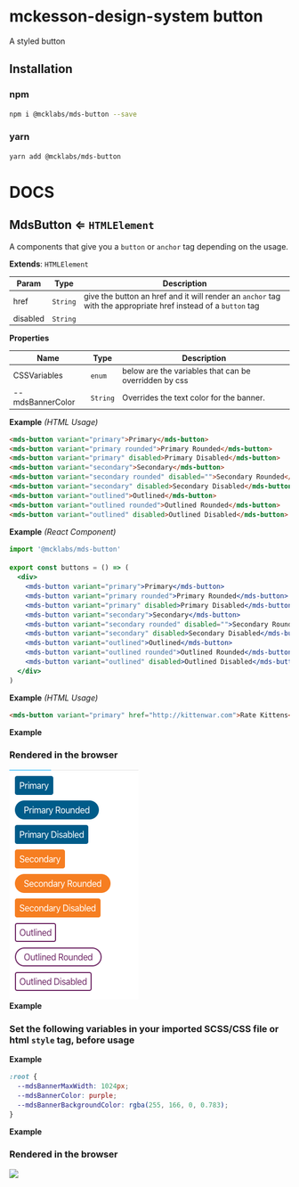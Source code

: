 # mckesson-design-system button
A styled button

## Installation

### npm
```bash
npm i @mcklabs/mds-button --save
```

### yarn
```bash
yarn add @mcklabs/mds-button
```

# DOCS
<a name="module_MdsButton"></a>

## MdsButton ⇐ <code>HTMLElement</code>
A components that give you a `button` or `anchor` tag depending on the usage.

**Extends**: <code>HTMLElement</code>  

| Param | Type | Description |
| --- | --- | --- |
| href | <code>String</code> | give the button an href and it will render an `anchor` tag with the appropriate href instead of a `button` tag |
| disabled | <code>String</code> |  |

**Properties**

| Name | Type | Description |
| --- | --- | --- |
| CSSVariables | <code>enum</code> | below are the variables that can be overridden by css |
| --mdsBannerColor | <code>String</code> | Overrides the text color for the banner. |

**Example** *(HTML Usage)*  
```html
<mds-button variant="primary">Primary</mds-button>
<mds-button variant="primary rounded">Primary Rounded</mds-button>
<mds-button variant="primary" disabled>Primary Disabled</mds-button>
<mds-button variant="secondary">Secondary</mds-button>
<mds-button variant="secondary rounded" disabled="">Secondary Rounded</mds-button>
<mds-button variant="secondary" disabled>Secondary Disabled</mds-button>
<mds-button variant="outlined">Outlined</mds-button>
<mds-button variant="outlined rounded">Outlined Rounded</mds-button>
<mds-button variant="outlined" disabled>Outlined Disabled</mds-button>
```
**Example** *(React Component)*  
```jsx
import '@mcklabs/mds-button'

export const buttons = () => (
  <div>
    <mds-button variant="primary">Primary</mds-button>
    <mds-button variant="primary rounded">Primary Rounded</mds-button>
    <mds-button variant="primary" disabled>Primary Disabled</mds-button>
    <mds-button variant="secondary">Secondary</mds-button>
    <mds-button variant="secondary rounded" disabled="">Secondary Rounded</mds-button>
    <mds-button variant="secondary" disabled>Secondary Disabled</mds-button>
    <mds-button variant="outlined">Outlined</mds-button>
    <mds-button variant="outlined rounded">Outlined Rounded</mds-button>
    <mds-button variant="outlined" disabled>Outlined Disabled</mds-button>
  </div>
)
```
**Example** *(HTML Usage)*  
```html
<mds-button variant="primary" href="http://kittenwar.com">Rate Kittens</mds-button>
```
**Example**  
### Rendered in the browser

![](samples/buttons.png)
<br/>
**Example**  
### Set the following variables in your imported SCSS/CSS file or html `style` tag, before usage
**Example**  
```css
:root {
  --mdsBannerMaxWidth: 1024px;
  --mdsBannerColor: purple;
  --mdsBannerBackgroundColor: rgba(255, 166, 0, 0.783);
}
```
**Example**  
### Rendered in the browser

![](samples/button-custom.png)
<br/>
